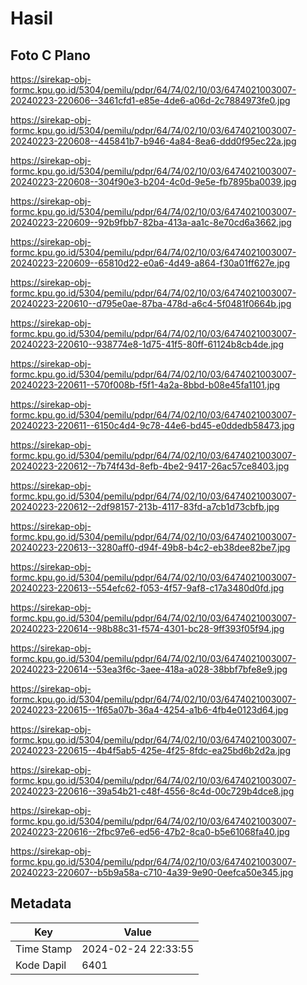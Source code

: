 # Hasil

## Foto C Plano

https://sirekap-obj-formc.kpu.go.id/5304/pemilu/pdpr/64/74/02/10/03/6474021003007-20240223-220606--3461cfd1-e85e-4de6-a06d-2c7884973fe0.jpg

https://sirekap-obj-formc.kpu.go.id/5304/pemilu/pdpr/64/74/02/10/03/6474021003007-20240223-220608--445841b7-b946-4a84-8ea6-ddd0f95ec22a.jpg

https://sirekap-obj-formc.kpu.go.id/5304/pemilu/pdpr/64/74/02/10/03/6474021003007-20240223-220608--304f90e3-b204-4c0d-9e5e-fb7895ba0039.jpg

https://sirekap-obj-formc.kpu.go.id/5304/pemilu/pdpr/64/74/02/10/03/6474021003007-20240223-220609--92b9fbb7-82ba-413a-aa1c-8e70cd6a3662.jpg

https://sirekap-obj-formc.kpu.go.id/5304/pemilu/pdpr/64/74/02/10/03/6474021003007-20240223-220609--65810d22-e0a6-4d49-a864-f30a01ff627e.jpg

https://sirekap-obj-formc.kpu.go.id/5304/pemilu/pdpr/64/74/02/10/03/6474021003007-20240223-220610--d795e0ae-87ba-478d-a6c4-5f0481f0664b.jpg

https://sirekap-obj-formc.kpu.go.id/5304/pemilu/pdpr/64/74/02/10/03/6474021003007-20240223-220610--938774e8-1d75-41f5-80ff-61124b8cb4de.jpg

https://sirekap-obj-formc.kpu.go.id/5304/pemilu/pdpr/64/74/02/10/03/6474021003007-20240223-220611--570f008b-f5f1-4a2a-8bbd-b08e45fa1101.jpg

https://sirekap-obj-formc.kpu.go.id/5304/pemilu/pdpr/64/74/02/10/03/6474021003007-20240223-220611--6150c4d4-9c78-44e6-bd45-e0ddedb58473.jpg

https://sirekap-obj-formc.kpu.go.id/5304/pemilu/pdpr/64/74/02/10/03/6474021003007-20240223-220612--7b74f43d-8efb-4be2-9417-26ac57ce8403.jpg

https://sirekap-obj-formc.kpu.go.id/5304/pemilu/pdpr/64/74/02/10/03/6474021003007-20240223-220612--2df98157-213b-4117-83fd-a7cb1d73cbfb.jpg

https://sirekap-obj-formc.kpu.go.id/5304/pemilu/pdpr/64/74/02/10/03/6474021003007-20240223-220613--3280aff0-d94f-49b8-b4c2-eb38dee82be7.jpg

https://sirekap-obj-formc.kpu.go.id/5304/pemilu/pdpr/64/74/02/10/03/6474021003007-20240223-220613--554efc62-f053-4f57-9af8-c17a3480d0fd.jpg

https://sirekap-obj-formc.kpu.go.id/5304/pemilu/pdpr/64/74/02/10/03/6474021003007-20240223-220614--98b88c31-f574-4301-bc28-9ff393f05f94.jpg

https://sirekap-obj-formc.kpu.go.id/5304/pemilu/pdpr/64/74/02/10/03/6474021003007-20240223-220614--53ea3f6c-3aee-418a-a028-38bbf7bfe8e9.jpg

https://sirekap-obj-formc.kpu.go.id/5304/pemilu/pdpr/64/74/02/10/03/6474021003007-20240223-220615--1f65a07b-36a4-4254-a1b6-4fb4e0123d64.jpg

https://sirekap-obj-formc.kpu.go.id/5304/pemilu/pdpr/64/74/02/10/03/6474021003007-20240223-220615--4b4f5ab5-425e-4f25-8fdc-ea25bd6b2d2a.jpg

https://sirekap-obj-formc.kpu.go.id/5304/pemilu/pdpr/64/74/02/10/03/6474021003007-20240223-220616--39a54b21-c48f-4556-8c4d-00c729b4dce8.jpg

https://sirekap-obj-formc.kpu.go.id/5304/pemilu/pdpr/64/74/02/10/03/6474021003007-20240223-220616--2fbc97e6-ed56-47b2-8ca0-b5e61068fa40.jpg

https://sirekap-obj-formc.kpu.go.id/5304/pemilu/pdpr/64/74/02/10/03/6474021003007-20240223-220607--b5b9a58a-c710-4a39-9e90-0eefca50e345.jpg


## Metadata

| Key        | Value               |
| ---------- | ------------------- |
| Time Stamp | 2024-02-24 22:33:55 |
| Kode Dapil | 6401                |



